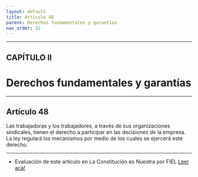 ```yaml
---
layout: default
title: Artículo 48
parent: Derechos fundamentales y garantías
nav_order: 32
---
```


---

## CAPÍTULO II
# Derechos fundamentales y garantías

---

## Artículo 48

Las trabajadoras y los trabajadores, a través de sus organizaciones sindicales, tienen el derecho a participar en las decisiones de la empresa. La ley regulará los mecanismos por medio de los cuales se ejercerá este derecho.

---
- Evaluación de este artículo en La Constitución es Nuestra por FIEL
<a target="_blank" href="https://laconstitucionesnuestra.cl/evaluaciones/verevaluaciones/91">Leer acá!</a>